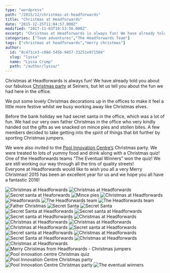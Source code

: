 ```yaml
---
type: "wordpress"
path: "/2015/12/christmas-at-headforwards"
title: "Christmas at Headforwards"
date: "2015-12-25T11:04:57.000Z"
modified: "2017-11-03T10:53:56.000Z"
excerpt: "Christmas at Headforwards is always fun! We have already told you about our fabulous Christmas party at Seiners, but let us tell you about the fun we had here in the office. We put some lovely Christmas decorations up in the offices to make it feel a little more festive whilst we busy working away …"
categories: ["Team adventures","The Headforwards Team"]
tags: ["christmas at headforwards","merry christmas"]
author:
  id: "0c471ce3-c08d-545b-9457-33251e971504"
  slug: "lyssa"
  name: "Lyssa Crump"
  path: "/author/lyssa/"
---
```

Christmas at Headforwards is always fun! We have already told you about our fabulous [Christmas party](http://www.headforwards.com/2015/12/headforwards-christmas-party-2015/) at Seiners, but let us tell you about the fun we had here in the office.

We put some lovely Christmas decorations up in the offices to make it feel a little more festive whilst we busy working away like Christmas elves.

Before the bank holiday we had secret santa in the office, which was a lot of fun. We had our very own father Christmas in the office who very kindly handed out the gifts as we snacked on mince pies and stollen bites. A few members decided to take getting into the spirit of things that bit further by sporting Christmas jumpers.

We were also invited to the [Pool Innovation Centre’s](http://www.cornwallinnovation.co.uk/pool-innovation-centre) Christmas party. We were treated to lots of yummy food and drink along with a Christmas quiz! One of the Headforwards teams “The Eventual Winners” won the quiz! We are still working our way through all the tins of quality streets!  
Everyone at Headforwards would like to wish you all a very Merry Christmas! 2015 has been an excellent year for us and we hope you all have a fantastic 2016!


<section class="gallery">


![Christmas at Headforwards ](/wp-content/uploads/2015/12/EGObYfo2fvIxX8xJ7YscBj6yVvB0UPkhUvDpvnQeZP4.jpeg)
![Christmas at Headforwards ](/wp-content/uploads/2015/12/EVr0uJvdJacuWMoezgRgn17FCJj_5FoIpdDgeQk-tDc.jpeg)
![Secret santa at Heaforwards ](/wp-content/uploads/2015/12/12377918_972377316168565_8752150303379535941_o.jpg)
![Mince pies](/wp-content/uploads/2015/12/12366355_972497136156583_456466883778746471_n.jpg)
![Christmas at Headforwards ](/wp-content/uploads/2015/12/Father-christmas-at-Headforwards-.png)
![Headforwards ](/wp-content/uploads/2015/12/12360066_972497129489917_8193750410814827524_n.jpg)
![The Headforwards team ](/wp-content/uploads/2015/12/12390973_972497392823224_6508818984102292667_n.jpg)
![The Headforwards team ](/wp-content/uploads/2015/12/10366320_972497236156573_4260451653051747212_n.jpg)
![Father Christmas ](/wp-content/uploads/2015/12/1456504_972497252823238_1495904909592794156_n.jpg)
![Secret Santa ](/wp-content/uploads/2015/12/12360309_972497249489905_7811951737523207210_n.jpg)
![Secret Santa](/wp-content/uploads/2015/12/12321605_972497362823227_8435584319186212973_n.jpg)
![Secret Santa at Headforwards ](/wp-content/uploads/2015/12/12390973_972497392823224_6508818984102292667_n-1.jpg)
![Secret santa at Headforwards](/wp-content/uploads/2015/12/12321609_972497502823213_1619383296983202137_n.jpg)
![Secret santa at Headforwards ](/wp-content/uploads/2015/12/10403493_972497506156546_3836363521989114644_n.jpg)
![Christmas at Headforwards ](/wp-content/uploads/2015/12/1928335_972497512823212_1469946973703066672_n.jpg)
![Christmas at Headforwards ](/wp-content/uploads/2015/12/1923765_972497712823192_5094388605201162780_n.jpg)
![Christmas at Headforwards ](/wp-content/uploads/2015/12/12392063_972497722823191_5864835509111177800_n.jpg)
![Christmas at Headforwards ](/wp-content/uploads/2015/12/12376565_972497812823182_7797016460302799629_n.jpg)
![Secret santa at Headforwards ](/wp-content/uploads/2015/12/12376757_972497819489848_1287660327626370845_n.jpg)
![Secret santa at Headforwards ](/wp-content/uploads/2015/12/1238855_972497816156515_8065547254183575084_n.jpg)
![Christmas at Headforwards ](/wp-content/uploads/2015/12/12376718_972497946156502_6372696685573839606_n.jpg)
![Secret Santa at Headforwards](/wp-content/uploads/2015/12/12348024_972497929489837_3585328013362389948_n.jpg)
![Christmas at Headforwards ](/wp-content/uploads/2015/12/182919_972497912823172_8300830359602382512_n.jpg)
![Christmas at Headforwards ](/wp-content/uploads/2015/12/10246390_972498016156495_2080901399499102245_n.jpg)
![Merry Christmas from Headforwards - Christmas jumpers](/wp-content/uploads/2015/12/554839_972391132833850_1311073040643271858_n.jpg)
![Pool innovation centre Christmas quiz](/wp-content/uploads/2015/12/12390875_10153828686473200_6008972320316252411_n.jpg)
![Pool Innovation Centre Christmas party](/wp-content/uploads/2015/12/12390855_10153828686468200_7015127156747591540_n.jpg)
![Pool Innovation Centre Christmas party](/wp-content/uploads/2015/12/12375138_10153828686373200_9015113784181926140_o.jpg)
![The eventual winners ](/wp-content/uploads/2015/12/12347676_10153829515698200_3437848520711436848_n.jpg)

</section>

